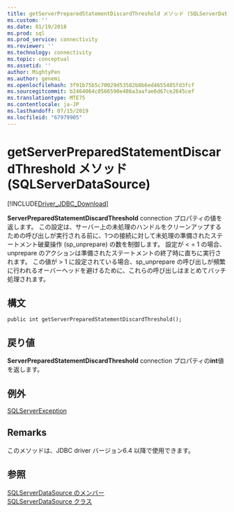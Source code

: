 ```yaml
---
title: getServerPreparedStatementDiscardThreshold メソッド (SQLServerDataSource) |Microsoft Docs
ms.custom: ''
ms.date: 01/19/2018
ms.prod: sql
ms.prod_service: connectivity
ms.reviewer: ''
ms.technology: connectivity
ms.topic: conceptual
ms.assetid: ''
author: MightyPen
ms.author: genemi
ms.openlocfilehash: 3f91b75b5c70029d53582b8b6ed4655485fd3fcf
ms.sourcegitcommit: b2464064c0566590e486a3aafae6d67ce2645cef
ms.translationtype: MTE75
ms.contentlocale: ja-JP
ms.lasthandoff: 07/15/2019
ms.locfileid: "67979905"
---
```

# <a name="getserverpreparedstatementdiscardthreshold-method-sqlserverdatasource"></a>getServerPreparedStatementDiscardThreshold メソッド (SQLServerDataSource)
[!INCLUDE[Driver_JDBC_Download](../../../includes/driver_jdbc_download.md)]

  **ServerPreparedStatementDiscardThreshold** connection プロパティの値を返します。 この設定は、サーバー上の未処理のハンドルをクリーンアップするための呼び出しが実行される前に、1つの接続に対して未処理の準備されたステートメント破棄操作 (sp_unprepare) の数を制御します。 設定が < = 1 の場合、unprepare のアクションは準備されたステートメントの終了時に直ちに実行されます。 この値が > 1 に設定されている場合、sp_unprepare の呼び出しが頻繁に行われるオーバーヘッドを避けるために、これらの呼び出しはまとめてバッチ処理されます。

  
## <a name="syntax"></a>構文  
  
```
public int getServerPreparedStatementDiscardThreshold();  
```  
  
## <a name="return-value"></a>戻り値  
 **ServerPreparedStatementDiscardThreshold** connection プロパティの**int**値を返します。  
  
## <a name="exceptions"></a>例外  
 [SQLServerException](../../../connect/jdbc/reference/sqlserverexception-class.md)  
 
## <a name="remarks"></a>Remarks  
 このメソッドは、JDBC driver バージョン6.4 以降で使用できます。
 
## <a name="see-also"></a>参照  
 [SQLServerDataSource のメンバー](../../../connect/jdbc/reference/sqlserverdatasource-members.md)   
 [SQLServerDataSource クラス](../../../connect/jdbc/reference/sqlserverdatasource-class.md)  
  
  
